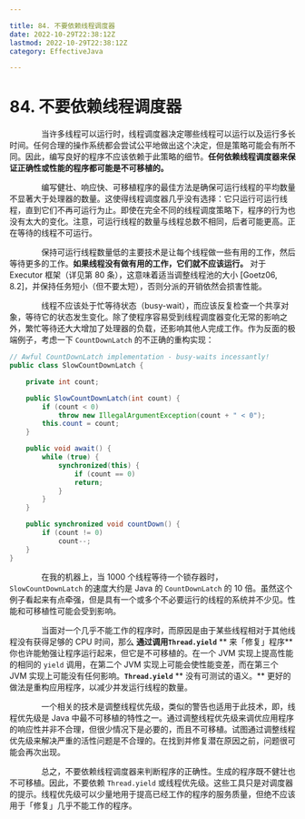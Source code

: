 ```yaml
---

title: 84. 不要依赖线程调度器
date: 2022-10-29T22:38:12Z
lastmod: 2022-10-29T22:38:12Z
category: EffectiveJava

---
```


# 84. 不要依赖线程调度器


　　　　当许多线程可以运行时，线程调度器决定哪些线程可以运行以及运行多长时间。任何合理的操作系统都会尝试公平地做出这个决定，但是策略可能会有所不同。因此，编写良好的程序不应该依赖于此策略的细节。**任何依赖线程调度器来保证正确性或性能的程序都可能是不可移植的。**

　　　　编写健壮、响应快、可移植程序的最佳方法是确保可运行线程的平均数量不显著大于处理器的数量。这使得线程调度器几乎没有选择：它只运行可运行线程，直到它们不再可运行为止。即使在完全不同的线程调度策略下，程序的行为也没有太大的变化。注意，可运行线程的数量与线程总数不相同，后者可能更高。正在等待的线程不可运行。

　　　　保持可运行线程数量低的主要技术是让每个线程做一些有用的工作，然后等待更多的工作。**如果线程没有做有用的工作，它们就不应该运行。**  对于 Executor 框架（详见第 80 条），这意味着适当调整线程池的大小 [Goetz06, 8.2]，并保持任务短小（但不要太短），否则分派的开销依然会损害性能。

　　　　线程不应该处于忙等待状态（busy-wait），而应该反复检查一个共享对象，等待它的状态发生变化。除了使程序容易受到线程调度器变化无常的影响之外，繁忙等待还大大增加了处理器的负载，还影响其他人完成工作。作为反面的极端例子，考虑一下 `CountDownLatch` 的不正确的重构实现：

```java
// Awful CountDownLatch implementation - busy-waits incessantly!
public class SlowCountDownLatch {

    private int count;

    public SlowCountDownLatch(int count) {
        if (count < 0)
            throw new IllegalArgumentException(count + " < 0");
        this.count = count;
    }

    public void await() {
        while (true) {
            synchronized(this) {
                if (count == 0)
                return;
            }
        }
    }

    public synchronized void countDown() {
        if (count != 0)
            count--;
    }
}
```

　　　　在我的机器上，当 1000 个线程等待一个锁存器时，`SlowCountDownLatch` 的速度大约是 Java 的 `CountDownLatch` 的 10 倍。虽然这个例子看起来有点牵强，但是具有一个或多个不必要运行的线程的系统并不少见。性能和可移植性可能会受到影响。

　　　　当面对一个几乎不能工作的程序时，而原因是由于某些线程相对于其他线程没有获得足够的 CPU 时间，那么 **通过调用 **​**​`Thread.yield`​**​ ** 来「修复」程序** 你也许能勉强让程序运行起来，但它是不可移植的。在一个 JVM 实现上提高性能的相同的 `yield` 调用，在第二个 JVM 实现上可能会使性能变差，而在第三个 JVM 实现上可能没有任何影响。**​`Thread.yield`​**​ ** 没有可测试的语义。**  更好的做法是重构应用程序，以减少并发运行线程的数量。

　　　　一个相关的技术是调整线程优先级，类似的警告也适用于此技术，即，线程优先级是 Java 中最不可移植的特性之一。通过调整线程优先级来调优应用程序的响应性并非不合理，但很少情况下是必要的，而且不可移植。试图通过调整线程优先级来解决严重的活性问题是不合理的。在找到并修复潜在原因之前，问题很可能会再次出现。

　　　　总之，不要依赖线程调度器来判断程序的正确性。生成的程序既不健壮也不可移植。因此，不要依赖 `Thread.yield` 或线程优先级。这些工具只是对调度器的提示。线程优先级可以少量地用于提高已经工作的程序的服务质量，但绝不应该用于「修复」几乎不能工作的程序。
